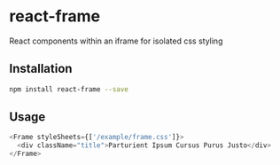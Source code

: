 # react-frame
React components within an iframe for isolated css styling
## Installation
``` sh
npm install react-frame --save

```
## Usage
``` javascript
<Frame styleSheets={['/example/frame.css']}>
  <div className="title">Parturient Ipsum Cursus Purus Justo</div>
</Frame>
```
